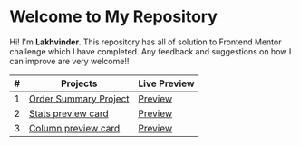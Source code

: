 # Welcome to My Repository

Hi! I'm   **Lakhvinder**. This repository has all of solution to Frontend Mentor challenge which I have completed. Any feedback and suggestions on how I can improve are very welcome!!



|#| Projects  |Live Preview |
|--|--|-- |
|  1|[Order Summary Project](https://github.com/Ls6375/Frontend-Projects_Frontend-Mentor/tree/main/Order%20Summary%20Project)  | [Preview](https://ls6375.github.io/Frontend-Projects_Frontend-Mentor/Order%20Summary%20Project/)|
|  2|[Stats preview card](https://www.frontendmentor.io/solutions/stats-preview-card-GgyTITMIL)  | [Preview](https://ls6375.github.io/Frontend-Projects_Frontend-Mentor/stats-preview-card-component-main/)|
|  3|[Column preview card](https://www.frontendmentor.io/solutions/stats-preview-card-GgyTITMIL)  | [Preview](https://github.com/Ls6375/Frontend-Projects_Frontend-Mentor/tree/main/3.%203-column-preview-card-component-main)|

